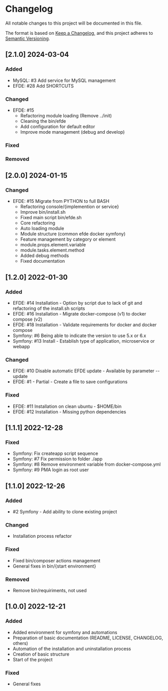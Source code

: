 # Changelog

All notable changes to this project will be documented in this file.

The format is based on [Keep a Changelog](https://keepachangelog.com/en/1.1.1/),
and this project adheres to [Semantic Versioning](https://semver.org/spec/v2.0.0.html).

## [2.1.0] 2024-03-04

### Added

- MySQL: #3 Add service for MySQL management
- EFDE: #28 Add SHORTCUTS

### Changed

- EFDE: #15
  - Refactoring module loading (Remove ../init)
  - Cleaning the bin/efde
  - Add configuration for default editor
  - Improve mode management (debug and develop)

### Fixed

### Removed

## [2.0.0] 2024-01-15

### Changed

- EFDE: #15 Migrate from PYTHON to full BASH
  - Refactoring console/{implemention or service}
  - Improve bin/install.sh
  - Fixed main script bin/efde.sh
  - Core refactoring
  - Auto loading module
  - Module structure (common efde docker symfony)
  - Feature management by category or element
  - module.props.element.variable
  - module.tasks.element.method
  - Added debug methods
  - Fixed documentation

## [1.2.0] 2022-01-30

### Added

- EFDE: #14 Installation - Option by script due to lack of git and refactoring of the install.sh scripts
- EFDE: #16 Installation - Migrate docker-compose (v1) to docker compose (v2)
- EFDE: #18 Installation - Validate requirements for docker and docker compose
- Symfony: #6 Being able to indicate the version to use 5.x or 6.x
- Symfony: #13 Install - Establish type of application, microservice or webapp

### Changed

- EFDE: #10 Disable automatic EFDE update - Available by parameter --update
- EFDE: #1 - Partial - Create a file to save configurations

### Fixed

- EFDE: #11 Installation on clean ubuntu - $HOME/bin
- EFDE: #12 Installation - Missing python dependencies

## [1.1.1] 2022-12-28

### Fixed

- Symfony: Fix createapp script sequence
- Symfony: #7 Fix permission to folder ./app
- Symfony: #8 Remove environment variable from docker-compose.yml
- Symfony: #9 PMA login as root user

## [1.1.0] 2022-12-26

### Added

- #2 Symfony - Add ability to clone existing project

### Changed

- Installation process refactor

### Fixed

- Fixed bin/composer actions management
- General fixes in bin/{start environment}

### Removed

- Remove bin/requiriments, not used

## [1.0.0] 2022-12-21

### Added

- Added environment for symfony and automations
- Preparation of basic documentation (README, LICENSE, CHANGELOG, others)
- Automation of the installation and uninstallation process
- Creation of basic structure
- Start of the project

### Fixed

- General fixes
